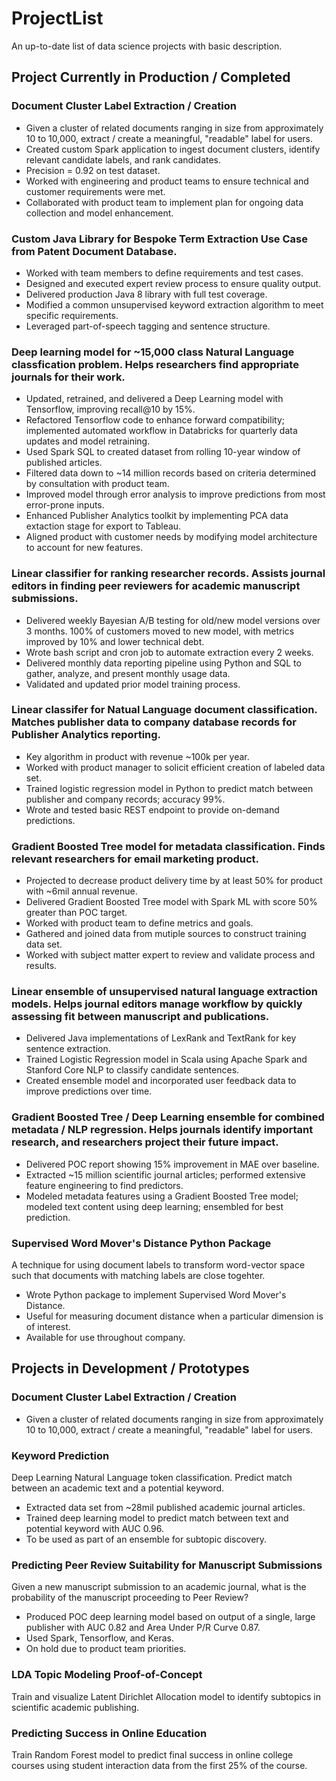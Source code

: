 # ProjectList
An up-to-date list of data science projects with basic description.

## Project Currently in Production / Completed
### Document Cluster Label Extraction / Creation
* Given a cluster of related documents ranging in size from approximately 10 to 10,000, extract / create a meaningful, "readable" label for users.
* Created custom Spark application to ingest document clusters, identify relevant candidate labels, and rank candidates.
* Precision = 0.92 on test dataset.
* Worked with engineering and product teams to ensure technical and customer requirements were met.
* Collaborated with product team to implement plan for ongoing data collection and model enhancement. 

### Custom Java Library for Bespoke Term Extraction Use Case from Patent Document Database.
* Worked with team members to define requirements and test cases.
* Designed and executed expert review process to ensure quality output.
* Delivered production Java 8 library with full test coverage.
* Modified a common unsupervised keyword extraction algorithm to meet specific requirements.
* Leveraged part-of-speech tagging and sentence structure.

### Deep learning model for ~15,000 class Natural Language classfication problem. Helps researchers find appropriate journals for their work.
* Updated, retrained, and delivered a Deep Learning model with Tensorflow, improving recall@10 by 15%.
* Refactored Tensorflow code to enhance forward compatibility; implemented automated workflow in Databricks for quarterly data updates and model retraining.
* Used Spark SQL to created dataset from rolling 10-year window of published articles.
* Filtered data down to ~14 million records based on criteria determined by consultation with product team.
* Improved model through error analysis to improve predictions from most error-prone inputs.
* Enhanced Publisher Analytics toolkit by implementing PCA data extaction stage for export to Tableau. 
* Aligned product with customer needs by modifying model architecture to account for new features.

### Linear classifier for ranking researcher records. Assists journal editors in finding peer reviewers for academic manuscript submissions.
* Delivered weekly Bayesian A/B testing for old/new model versions over 3 months. 100% of customers moved to new model, with metrics improved by 10% and lower technical debt.
* Wrote bash script and cron job to automate extraction every 2 weeks.
* Delivered monthly data reporting pipeline using Python and SQL to gather, analyze, and present monthly usage data.
* Validated and updated prior model training process.

### Linear classifer for Natual Language document classification. Matches publisher data to company database records for Publisher Analytics reporting.
* Key algorithm in product with revenue ~100k per year.
* Worked with product manager to solicit efficient creation of labeled data set.
* Trained logistic regression model in Python to predict match between publisher and company records; accuracy 99%.
* Wrote and tested basic REST endpoint to provide on-demand predictions.

### Gradient Boosted Tree model for metadata classification. Finds relevant researchers for email marketing product.
* Projected to decrease product delivery time by at least 50% for product with ~6mil annual revenue.
* Delivered Gradient Boosted Tree model with Spark ML with score 50% greater than POC target.
* Worked with product team to define metrics and goals.
* Gathered and joined data from mutiple sources to construct training data set.
* Worked with subject matter expert to review and validate process and results.

### Linear ensemble of unsupervised natural language extraction models. Helps journal editors manage workflow by quickly assessing fit between manuscript and publications. 
* Delivered Java implementations of LexRank and TextRank for key sentence extraction. 
* Trained Logistic Regression model in Scala using Apache Spark and Stanford Core NLP to classify candidate sentences.
* Created ensemble model and incorporated user feedback data to improve predictions over time.

### Gradient Boosted Tree / Deep Learning ensemble for combined metadata / NLP regression. Helps journals identify important research, and researchers project their future impact. 
* Delivered POC report showing 15% improvement in MAE over baseline.
* Extracted ~15 million scientific journal articles; performed extensive feature engineering to find predictors.
* Modeled metadata features using a Gradient Boosted Tree model; modeled text content using deep learning; ensembled for best prediction.

### Supervised Word Mover's Distance Python Package
A technique for using document labels to transform word-vector space such that documents with matching labels are close togehter.
* Wrote Python package to implement Supervised Word Mover's Distance.
* Useful for measuring document distance when a particular dimension is of interest.
* Available for use throughout company.

## Projects in Development / Prototypes
### Document Cluster Label Extraction / Creation
* Given a cluster of related documents ranging in size from approximately 10 to 10,000, extract / create a meaningful, "readable" label for users.

### Keyword Prediction
Deep Learning Natural Language token classification. Predict match between an academic text and a potential keyword.
* Extracted data set from ~28mil published academic journal articles.
* Trained deep learning model to predict match between text and potential keyword with AUC 0.96.
* To be used as part of an ensemble for subtopic discovery.

### Predicting Peer Review Suitability for Manuscript Submissions
Given a new manuscript submission to an academic journal, what is the probability of the manuscript proceeding to Peer Review?
* Produced POC deep learning model based on output of a single, large publisher with AUC 0.82 and Area Under P/R Curve 0.87.
* Used Spark, Tensorflow, and Keras.
* On hold due to product team priorities.

### LDA Topic Modeling Proof-of-Concept
Train and visualize Latent Dirichlet Allocation model to identify subtopics in scientific academic publishing.

### Predicting Success in Online Education
Train Random Forest model to predict final success in online college courses using student interaction data from the first 25% of the course.
